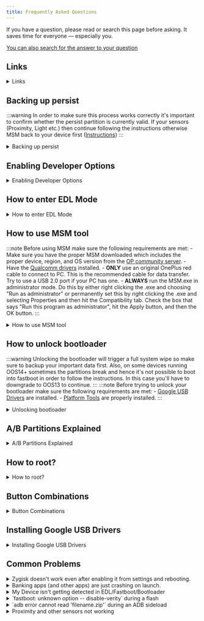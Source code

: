 ```yaml
---
title: Frequently Asked Questions
---
```


If you have a question, please read or search this page before asking. It saves time for everyone — especially you.

[You can also search for the answer to your question](/search)

## Links

<details>
  <summary>Links</summary>
  <div>
  - [Platform Tools](https://dl.google.com/android/repository/platform-tools-latest-windows.zip)
  - [Google USB Drivers](https://dl.google.com/android/repository/latest_usb_driver_windows.zip) ([How to install?](#installing-google-usb-drivers))
  - [Qualcomm Drivers](https://drive.google.com/file/d/1zKPFtcc2X_Nf70mcvn9TBu60bHl6Q3cP)
  - [APK to enable local update option in OOS12+](https://oxygenos.oneplus.net/OPLocalUpdate_For_Android12.apk)
  - [MSM tool](https://onepluscommunityserver.com/list/Unbrick_Tools/)
  </div>
</details>

## Backing up persist

:::warning
In order to make sure this process works correctly it's important to confirm whether the persist partition is currently valid. If your sensors (Proximity, Light etc.) then continue following the instructions otherwise MSM back to your device first ([Instructions](#how-to-use-msm-tool))
:::

<details>
  <summary>Backing up persist</summary>
  <div>
    :::note
  Before continuing make sure the following requirements are met:
    - [Google USB Drivers](#links) are installed.
    - [Platform Tools](#links) are properly installed.
    - Developer Options and USB Debugging are enabled on your device. ([Instrustions](#enabling-developer-options))
    - [MSM Tool](#links) downloaded and extracted.
  :::
  1. Launch `MsmDownloadTool V4.0.exe` and select `Others` as the User type.
  2. Click Next and then press `F8` to open the Firehose ReadBack.
  3. Select `persist` partition, enter `oneplus` as the password and press OK.
  4. Click the `Read Back` button from the main MSM window.
  5. [Reboot to EDL](#how-to-enter-edl-mode).
  6. Once the readback is complete, find your now backed up persist.img at the root of your system drive. (C: for example).
  </div>
</details>

## Enabling Developer Options

<details>
  <summary>Enabling Developer Options</summary>
  <div>
  1. You can unlock developer options by tapping the build number 7 times rapidly in About Phone/About Device. Open the Developer options and enable USB debugging. Connect your phone to PC and type `adb devices`.
  2. A pop-up will come up on your phone. Check always allow and then okay. Type `adb devices` again and you should now see your device in the output.
  </div>
</details>

## How to enter EDL Mode

<details>
  <summary>How to enter EDL Mode</summary>
  <div>
  There are upto three ways to boot into EDL depending on your device:
  - If you can boot into system and have debugging on run `adb reboot edl`.
  - Another way of getting into EDL mode is used if your phone no longer boots into Android. You have to completely power down the phone. Press both the volume buttons simultaneously and hold for 5 seconds **(NO POWER BUTTON)** and connect to PC. For devices older than the 7 series, only the volume up button for 5 seconds is required.
  - The last method of getting into EDL mode is using TWRP. It's the bottom option in the reboot menu. Note: This method doesn't require for TWRP to be installed. You can simply fastboot boot into TWRP to achieve the desire results.

  :::info
  Once properly in EDL, your screen will turn completely black (there's no text saying it's in EDL mode as if the phone is off) and automatically reboot in 10 seconds if not connected properly to MSM tool. Don't panic if you don't see anything on the screen and the phone reboots. This is normal.
  :::

  </div>
</details>

## How to use MSM tool

:::note
  Before using MSM make sure the following requirements are met:
    -  Make sure you have the proper MSM downloaded which includes the proper device, region, and OS version from the [OP community server](https://onepluscommunityserver.com/list/Unbrick_Tools/).
    - Have the [Qualcomm drivers](#links) installed.
    - **ONLY** use an original OnePlus red cable to connect to PC. This is the recommended cable for data transfer. Try to use a USB 2.0 port if your PC has one.
    - **ALWAYS** run the MSM.exe in administrator mode. Do this by either right clicking the .exe and choosing "Run as administrator" or permanently set this by right clicking the .exe and selecting Properties and then hit the Compatibility tab. Check the box that says "Run this program as administrator", hit the Apply button, and then the OK button.
  :::

<details>
  <summary>How to use MSM tool</summary>
  <div>
  </div>
  MSM uses Qualcomm's Emergency Download (EDL) mode to flash your phone to stock and relock your bootloader if unlocked. There are three methods to get into EDL mode:
  1. If you've not already, [enable developer options and USB](#enabling-developer-options) debugging on your device.
  2. If the device isn't authorized a pop-up will come up on your phone. Check always allow and then okay. Type adb devices again and you should now see numbers and letters. Now boot into EDL ([Instructions](#how-to-enter-edl-mode)).
  :::info
  Once properly in EDL, your screen will turn completely black (there's no text saying it's in EDL mode as if the phone is off) and automatically reboot in 10 seconds if not connected properly to MSM tool. Don't panic if you don't see anything on the screen and the phone reboots. This is normal.
  :::
  3. Run the MSM.exe as an administrator. When a menu comes up, choose "Others" in User type and hit next. Keep Sha256 and Auto Reboot checked. Do note the Start button at the top left.
  4. If your MSM screen comes up complete blank, keep the app open and put your phone in EDL mode. After the phone reboots and keeping it connected to the PC, put the phone back in EDL mode and hit the "Enum" button in the MSM tool. Your MSM screen should now have at least one COM port showing with connections status as N/A. If you have more than one COM port showing, that is okay.
  5. Once you have a COM port showing, put the phone in EDL mode (if it's not already), and the connection status should change to connected.
  :::note
  Special note for OnePlus 8T owners: The first few batches of 8T's were shipped with DDR4 memory and since then they have shipped with DDR5 memory. Your MSM tool has a tab to specifically select which RAM you have. Default is to flash to either, but this is slower. You can find out which RAM you have by opening a terminal app on the phone and entering `getprop ro.boot.ddr_type` or `adb shell getprop ro.boot.ddr_type` from PC. The results of this command is either 0 or 1. DDR4 is 0 and DDR5 is 1.
  :::
  6. Once connected, you only have 10 seconds to press the Start button at the top left before the phone will automatically reboot out of EDL mode, so be prepared.
  :::note
  There are [reports from OP9 users](https://forum.xda-developers.com/t/msm-cannot-recognize-your-phone-aka-sahara-connection-error-check-this.4308601/) that the any OP9 MSM tool from any region fails to flash their device with Sahara Communication Failed or preload param errors.  The fix is to flash the device with the Indian 9Pro MSM and then you'll be able to flash the OP9 MSM.
  :::
  7. Once you press the Start button, the phone's A slot will be flashed to the firmware version you selected. It will take about 5 minutes to install. **DO NOT** touch the phone or close MSM during the process. You could potentially hard brick your phone. Once completed, your phone will be completely wiped, the bootloader will lock, and the phone will automatically boot into Android. You will set up the phone normally as if you had just taken it out of the box. As most MSM tools are from an older firmware version you're going to want to OTA or local upgrade to what is current.
  <div>
  </div>
</details>

## How to unlock bootloader

:::warning
Unlocking the bootloader will trigger a full system wipe so make sure to backup your important data first. Also, on some devices running OOS14+ sometimes the partitions break and hence it's not possible to boot into fastboot in order to follow the instructions. In this case you'll have to downgrade to OOS13 to continue.
:::
:::note
  Before trying to unlock your bootloader make sure the following requirements are met:
    - [Google USB Drivers](#links) are installed.
    - [Platform Tools](#links) are properly installed.
:::

<details>
  <summary>Unlocking bootloader</summary>
  <div>
    1. Enable `OEM Unlocking` from developer options. ([How to enable developer options?](#enabling-developer-options))
    2. Connect your phone to PC with USB cable.
    3. Open cmd in the folder where platform-tools are located.
    4. Check that your PC finds your phone by typing adb devices. It should say:
    ```
    List of devices attached
    1b234567   device
    ```
    5. Reboot your device into bootloader by using `adb reboot bootloader`.
    6. Check that your PC finds your phone by typing `fastboot devices`. It should say:
    ```
    List of devices attached
    1b234567   fastboot
    ```
    7. Use command `fastboot flashing unlock` and use volume keys to select `unlock the bootloader` and confirm with power button.
:::note
    On some devices the above command might not work, in which case run `fastboot oem unlock`.
:::
  </div>
</details>

## A/B Partitions Explained

<details>
  <summary>A/B Partitions Explained</summary>
  <div>
  <p>Introduced with Android Nougat, A/B system updates use two sets of partitions referred to as slots (normally slot A and slot B). The system runs from the current slot while the partitions in the unused slot are not accessed by the running system during normal operation.</p>
  <p>They allow for a bootable system and minimal downtime during an OTA update. When a device is performing a seamless update, all the transferring is done while one system partition is running. This approach makes updates fault resistant by keeping the unused slot as a fallback. If an error occurs during or after an update, the system can roll back to the old slot and continue to work.</p>

  ### Flashing both slots
:::warning
Every nameless version works on a particular firmware version so it's important to make sure to flash the correct firmware on both slots to ensure safe OTA updates in the future.
:::
    You can ensure you're on the correct firmware on both slots by using one of the two mentioned methods:
    1. Download the full factory image of OOS from the list provided below based on the device you own then use the local update feature in system update to flash the zip. After you reboot, repeat the method to install OOS to the second (inactive) slot. It is very important that you **DO NOT** skip this step in the flashing instructions.
:::info
In OOS12 the local update options is disabled by default. You can enable it from developer settings or by using [local update apk](#links).
:::
    2. If you're on a custom recovery (not stock) you can flash [Wishmasterflo's](https://github.com/Wishmasterflo) [Firmware Flasher](https://github.com/Wishmasterflo/Firmware_flasher) which would automatically flash the firmware to both slots while also ensuring RAM compatibility in the cases where it's required.
:::note
Download the OOS factory images: [OnePlus 8](https://forum.xda-developers.com/t/oneplus-8-rom-ota-oxygen-os-repo-of-oxygen-os-builds.4084233/), [OnePlus 8T](https://forum.xda-developers.com/t/oneplus-8t-rom-ota-oxygen-os-repo-of-oxygen-os-builds.4193183/), [OnePlus 8 Pro](https://forum.xda-developers.com/t/oneplus-8-pro-rom-ota-oxygen-os-repo-of-oxygen-os-builds.4084315/), [OnePlus 9](https://forum.xda-developers.com/t/oneplus-9-rom-ota-oxygen-os-repo-of-oxygen-os-builds.4254579/), [OnePlus 9 Pro](https://forum.xda-developers.com/t/oneplus-9-pro-rom-ota-oxygen-os-repo-of-oxygen-os-builds.4254587/), [OnePlus 9R](https://forum.xda-developers.com/t/oneplus-9r-rom-ota-oxygen-os-repo-of-oxygen-os-builds.4262715/), [OnePlus Nord](https://forum.xda-developers.com/t/oneplus-nord-rom-ota-oxygen-os-repo-of-oxygen-os-builds.4138085/)
:::
  </div>
</details>

## How to root?
<details>
  <summary>How to root?</summary>
  <div>
:::note
- Make sure the magisk file is in the same folder with platform-tools.
- You don't need to change the file extension from apk to zip
:::
    - Download the latest version of [Magisk](https://github.com/topjohnwu/Magisk/releases) or [Kitsune Mask](https://huskydg.github.io/magisk-files/) and rename the file to `magisk.apk`.
    - Reboot to recovery.
    - Select Install Update -> ADB Sideload
    - Sideload the APK using `adb sideload magisk.apk`.
    - Reboot.
:::note
    In some cases the Magisk/Kitsune Mask app might not show up on the app drawer. If this happens just install the apk from above as a normal app and it should hook into the running prcocess and detect the installation. Sometimes the app might also ask for a reboot so go forward and do it.
:::

    ### How to maintain root?
    After installation of a new update you would normally lose root. In order to prevent that before rebooting to complete the update installation follow the following steps.
    - Open Magisk/Kitsune Mask app.
    - Click on install -> Install to Inactive Slot (After OTA).
    - Root would automatically be installed on the other slot and you'll be prompted to reboot.

  </div>
</details>

## Button Combinations

<details>
  <summary>Button Combinations</summary>
  <div>
  ### Recovery Mode
  - __Volume Down + Power__

  ### Fastboot Mode
  - __Volume Down + Volume Up + Power__

  ### EDL Mode
  - Power off the phone, press __Volume Down + Volume Up__ while connecting the USB cable.

  ### Safe Mode
  - Turn off your phone, turn it back on and keep __Volume Down__ pressed while phone is booting.
  :::note
  The button combinations might differ from device to device so if these don't work for you make sure to [google](https://www.google.com). Also in order to use the button combinations from __safe mode__ you'll need to boot into it from the power menu atleast once.
  :::

  </div>
</details>

## Installing Google USB Drivers

<details>
  <summary>Installing Google USB Drivers</summary>
  <div>
  <b>To install the Android USB driver on Windows, do the following:</b>
  1. Connect your Android device to your computer's USB port.
  2. From Windows Explorer, open **Computer Management**.
  3. In the **Computer Management** left pane, select **Device Manager**.
  4. In the **Device Manager** right pane, locate and expand **Portable Devices** or **Other Devices**, depending on which one you see.
  5. Right-click the name of the device you connected, and then select **Update Driver**.
  6. Click on **Browse my computer for drivers**.
  7. Click on **Let me pick from a list of available drivers from my computer** then **Show All Devices** and finally click on **Next**.
  8. Click on **Have Disk**, select the location where you've extracted the driver zip and click **OK**.
  9. Depending on your situation either install the **Android ADB Interface** (For System drivers), **Android Bootloader Interface** (For Fastboot/Bootloader Drivers).
  10. Click on **Next** on both the window and the pop-up and let the drivers install.
  </div>
</details>

## Common Problems

<details>
  <summary>Zygisk doesn't work even after enabling it from settings and rebooting.</summary>
  <div>
  Lsposed is currently broken on the latest release of nameless because it's based on A14 QPR2 and the vanilla version of lsposed is eol. Use this version instead https://github.com/mywalkb/LSPosed_mod/releases
  </div>
</details>

<details>
  <summary>Banking apps (and other apps) are just crashing on launch.</summary>
  <div>
  Most probably the issue is the apps detecting the unlocked bootloader and refusing to work. If you're not rooted then wait for the dev to update the device fingerprint and reboot ([Google recently started banning custom ROM fingerprints](https://news.ycombinator.com/item?id=36516315)). If you're rooted follow the instructions below:
  ### If you're using Vanilla magisk:
  1. Enable the options for `Zygisk` and `Enforce Denylist` from Magisk settings.
  2. After that add Google Play Services (GMS) and Google Play Store to the denylist.
  3. **Optional:** Install the `Shamiko` and `PIF Next` modules and reboot.
  ### If you're using Kitsune Mask:
  1. Enable the options for `Zygisk` and `MagiskHide` from Kitsune Mask settings.
  2. After that add `Google Play Services (GMS)` and `Google Play Store` to the MagiskHide list.
  3. **Optional:** Install the `PIF Next` module and reboot.
  </div>
</details>

<details>
  <summary>My Device isn't getting detected in EDL/Fastboot/Bootloader</summary>
  <div>
  This usually means there's a driver issue and your computer doesn't know how to handle this type of device. Install the [Google USB Drivers](#links) properly from the Links section.
  </div>
</details>

<details>
  <summary>`fastboot: unknown option -- disable-verity` during a flash</summary>
  <div>
  - **Use cmd, NOT powershell**.
  - Make sure [Platform Tools](#links) is the latest version (Do not use Minimal ADB and Fastboot.).
  - Make sure that the files you are going to flash are in the same folder with platform-tools.
  - If you already have platform tools installed (i.e. You can run adb commands even when outside the platform-tools folder), you need to make sure you're using the local version of platform tools and not the global installed version. You can do this by prefixing all `adb` and `fastboot` commands with `.\`. For example: `.\adb devices` instead of `adb devices`.
  </div>
</details>

<details>
  <summary>`adb error cannot read 'filename.zip'` during an ADB sideload</summary>
  <div>
  - **Use cmd, NOT powershell**.
  - Make sure [Platform Tools](#links) is the latest version (Do not use Minimal ADB and Fastboot.).
  - Make sure that the files you are going to flash are in the same folder with platform-tools.
  - If there are any spaces in your path to the file you're trying to flash then encapsulate them with double-inverted commas (For ex. `adb sideload "C:/Nameless CLO/nameless.zip"`) and drag and drop the file between the inverted commas instead of manually typing in the path to avoid mistakes.
  </div>
</details>

<details>
  <summary>Proximity and other sensors not working</summary>
  <div>
  :::warning
  For this process you'll need to have previously backed up your persist partition. **Please note that the persist partition contains calibration data for your device so flashing someone else's backup might make things worse.**
  :::
  :::note
  Before trying to unlock your bootloader make sure the following requirements are met:
    - [Google USB Drivers](#links) are installed.
    - [Platform Tools](#links) are properly installed.
    - Developer Options and USB Debugging are enabled on your device. ([Instrustions](#enabling-developer-options))
  :::
  - Open CMD and `cd` into the directory with the files. **(DO NOT USE POWERSHELL!)**
  - Reboot your device into fastboot with `adb reboot fastboot` if you're in system or `fastboot reboot fastboot` if you're in the bootloader or recovery.
  - Reboot into fastbootd with `fastboot reboot fastboot` while the device is in fastboot.
  :::note
  You can also boot into fastboot using the [button combination](/docs/faq.md#button-combinations)
  :::
  - Flash the persist partition using `fastboot flash persist persist.img`.
  - Reboot to system.
  </div>
</details>